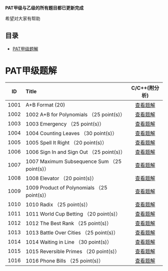 **PAT甲级与乙级的所有题目都已更新完成**

希望对大家有帮助

## 目录
- [PAT甲级题解](#pat甲级题解)

# PAT甲级题解

|  ID  | Title                               |                C/C++(附分析)                | 
| :--: | :---------------------------------- | :--------------------------------------: | 
| 1001 | A+B Format (20)                     | [查看题解](https://github.com/xvbolai/PAT/blob/master/PAT%20(Advanced%20Level)%20Practice/1001%20A%2BB%20Format%20%EF%BC%8820%20point(s)%EF%BC%89.cpp) 
| 1002 | 1002 A+B for Polynomials （25 point(s)）                     | [查看题解](https://github.com/xvbolai/PAT/blob/master/PAT%20(Advanced%20Level)%20Practice/1002%20A%2BB%20for%20Polynomials%20%EF%BC%8825%20point(s)%EF%BC%89.cpp) 
| 1003 | 1003 Emergency （25 point(s)）                     | [查看题解](https://github.com/xvbolai/PAT/blob/master/PAT%20(Advanced%20Level)%20Practice/1003%20Emergency%20%EF%BC%8825%20point(s)%EF%BC%89.cpp) 
| 1004 | 1004 Counting Leaves （30 point(s)）                     | [查看题解](https://github.com/xvbolai/PAT/blob/master/PAT%20(Advanced%20Level)%20Practice/1001%20A%2BB%20Format%20%EF%BC%8820%20point(s)%EF%BC%89.cpp)
| 1005 | 1005 Spell It Right （20 point(s)）                     | [查看题解](https://github.com/xvbolai/PAT/blob/master/PAT%20(Advanced%20Level)%20Practice/1005%20Spell%20It%20Right%20%EF%BC%8820%20point(s)%EF%BC%89.cpp) 
| 1006 | 1006 Sign In and Sign Out （25 point(s)）                     | [查看题解](https://github.com/xvbolai/PAT/blob/master/PAT%20(Advanced%20Level)%20Practice/1006%20Sign%20In%20and%20Sign%20Out%20%EF%BC%8825%20point(s)%EF%BC%89.cpp) 
|1007| 1007 Maximum Subsequence Sum （25 point(s)）|[查看题解](https://github.com/xvbolai/PAT/blob/master/PAT%20(Advanced%20Level)%20Practice/1007%20Maximum%20Subsequence%20Sum%20%EF%BC%8825%20point(s)%EF%BC%89.cpp)
|1008|1008 Elevator （20 point(s)）|[查看题解](https://github.com/xvbolai/PAT/blob/master/PAT%20(Advanced%20Level)%20Practice/1008%20Elevator%20%EF%BC%8820%20point(s)%EF%BC%89.cpp)
|1009|1009 Product of Polynomials （25 point(s)）|[查看题解](https://github.com/xvbolai/PAT/blob/master/PAT%20(Advanced%20Level)%20Practice/1009%20Product%20of%20Polynomials%20%EF%BC%8825%20point(s)%EF%BC%89.cpp)
|1010|1010 Radix （25 point(s)）|[查看题解](https://github.com/xvbolai/PAT/blob/master/PAT%20(Advanced%20Level)%20Practice/1010%20Radix%20%EF%BC%8825%20point(s)%EF%BC%89.cpp)
|1011|1011 World Cup Betting （20 point(s)）|[查看题解](https://github.com/xvbolai/PAT/blob/master/PAT%20(Advanced%20Level)%20Practice/1011%20World%20Cup%20Betting%20%EF%BC%8820%20point(s)%EF%BC%89.cpp)
|1012|1012 The Best Rank （25 point(s)）|[查看题解](https://github.com/xvbolai/PAT/blob/master/PAT%20(Advanced%20Level)%20Practice/1012%20The%20Best%20Rank%20%EF%BC%8825%20point(s)%EF%BC%89.cpp)
|1013|1013 Battle Over Cities （25 point(s)）|[查看题解](https://github.com/xvbolai/PAT/blob/master/PAT%20(Advanced%20Level)%20Practice/1013%20Battle%20Over%20Cities%20%EF%BC%8825%20point(s)%EF%BC%89.cpp)
|1014|1014 Waiting in Line （30 point(s)）|[查看题解](https://github.com/xvbolai/PAT/blob/master/PAT%20(Advanced%20Level)%20Practice/1014%20Waiting%20in%20Line%20%EF%BC%8830%20point(s)%EF%BC%89.cpp)
|1015|1015 Reversible Primes （20 point(s)）|[查看题解](https://github.com/xvbolai/PAT/blob/master/PAT%20(Advanced%20Level)%20Practice/1015%20Reversible%20Primes%20%EF%BC%8820%20point(s)%EF%BC%89.cpp)
|1016|1016 Phone Bills （25 point(s)）|[查看题解](https://github.com/xvbolai/PAT/blob/master/PAT%20(Advanced%20Level)%20Practice/1016%20Phone%20Bills%20%EF%BC%8825%20point(s)%EF%BC%89.cpp)
